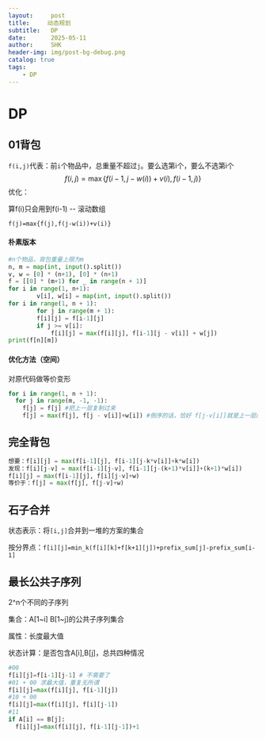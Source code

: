 ```yaml
---
layout:     post
title:     动态规划
subtitle:   DP
date:       2025-05-11
author:     SHK
header-img: img/post-bg-debug.png
catalog: true
tags:
    - DP
---
```


# DP

## 01背包

`f(i,j)`代表：前`i`个物品中，总重量不超过`j`。要么选第i个，要么不选第i个
$$
f(i,j)=\max\{f(i-1,j-w(i))+v(i),f(i-1,j)\}
$$
优化：

算f(i)只会用到f(i-1) -- 滚动数组

`f(j)=max{f(j),f(j-w(i))+v(i)}`

#### 朴素版本

```python
#n个物品，背包重量上限为m
n, m = map(int, input().split())
v, w = [0] * (n+1), [0] * (n+1)
f = [[0] * (m+1) for _ in range(n + 1)] 
for i in range(1, n+1):
		v[i], w[i] = map(int, input().split())
for i in range(1, n + 1):
		for j in range(m + 1):
      	f[i][j] = f[i-1][j]
        if j >= v[i]:
          	f[i][j] = max(f[i][j], f[i-1][j - v[i]] + w[j])
print(f[n][m]) 
```

#### 优化方法（空间）

对原代码做等价变形

```python
for i in range(1, n + 1):
  for j in range(m, -1, -1):
    f[j] = f[j] #把上一层复制过来
  	f[j] = max(f[j], f[j - v[i]]+w[i]) #倒序的话，恰好 f[j-v[i]]就是上一层的
```

## 完全背包

```python
想要：f[i][j] = max(f[i-1][j], f[i-1][j-k*v[i]]+k*w[i])
发现：f[i][j-v] = max(f[i-1][j-v], f[i-1][j-(k+1)*v[i]]+(k+1)*w[i])
f[i][j] = max(f[i-1][j], f[i][j-v]+w)
等价于：f[j] = max(f[j], f[j-v]+w)
```

## 石子合并

状态表示：将`[i,j]`合并到一堆的方案的集合

按分界点：`f[i][j]=min_k(f[i][k]+f[k+1][j])+prefix_sum[j]-prefix_sum[i-1]`

## 最长公共子序列

2^n个不同的子序列

集合：A[1~i] B[1~j]的公共子序列集合

属性：长度最大值

状态计算：是否包含A[i],B[j]，总共四种情况

```python
#00
f[i][j]=f[i-1][j-1] # 不需要了
#01 + 00 求最大值，重复无所谓
f[i][j]=max(f[i][j], f[i-1][j])
#10 + 00
f[i][j]=max(f[i][j], f[i][j-1])
#11
if A[i] == B[j]:
  f[i][j]=max(f[i][j], f[i-1][j-1])+1

```

